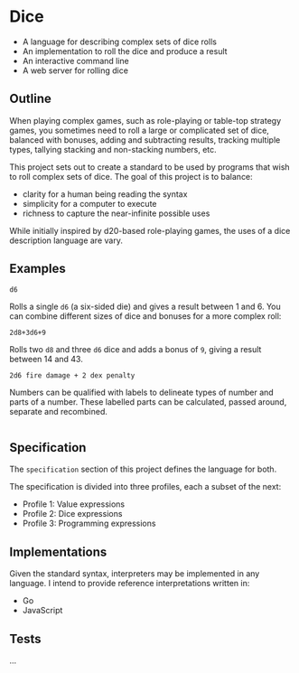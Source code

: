 # Dice

- A language for describing complex sets of dice rolls
- An implementation to roll the dice and produce a result
- An interactive command line
- A web server for rolling dice


## Outline

When playing complex games, such as role-playing or table-top strategy games, you sometimes need to roll a large or complicated set of dice, balanced with bonuses, adding and subtracting results, tracking multiple types, tallying stacking and non-stacking numbers, etc.

This project sets out to create a standard to be used by programs that wish to roll complex sets of dice. The goal of this project is to balance:

* clarity for a human being reading the syntax
* simplicity for a computer to execute
* richness to capture the near-infinite possible uses

While initially inspired by d20-based role-playing games, the uses of a dice description language are vary.


## Examples

```
d6
```

Rolls a single `d6` (a six-sided die) and gives a result between 1 and 6. You can combine different sizes of dice and bonuses for a more complex roll:

```
2d8+3d6+9
```

Rolls two `d8` and three `d6` dice and adds a bonus of `9`, giving a result between 14 and 43.

```
2d6 fire damage + 2 dex penalty
```

Numbers can be qualified with labels to delineate types of number and parts of a number. These labelled parts can be calculated, passed around, separate and recombined.

```

```


## Specification

The `specification` section of this project defines the language for both.

The specification is divided into three profiles, each a subset of the next:

- Profile 1: Value expressions
- Profile 2: Dice expressions
- Profile 3: Programming expressions


## Implementations

Given the standard syntax, interpreters may be implemented in any language. I intend to provide reference interpretations written in:

- Go
- JavaScript


## Tests

...
